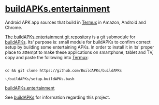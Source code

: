 # [buildAPKs.entertainment](https://github.com/BuildAPKs/buildAPKs.entertainment)
Android APK app sources that build in [Termux](https://github.com/termux) in Amazon, Android and Chrome. 

[The buildAPKs.entertainment git repository](https://github.com/BuildAPKs/buildAPKs.entertainment) is a git submodule for [buildAPKs](https://github.com/BuildAPKs/buildAPKs).  Its' purpose is: small module for buildAPKs to confirm correct setup by building some entertaining APKs.  In order to install it in its' proper place to attempt to make these applications on smartphone, tablet and TV, copy and paste the following into [Termux](https://github.com/termux):

```

cd && git clone https://github.com/BuildAPKs/buildAPKs

~/buildAPKs/setup.buildAPKs.bash

```

[buildAPKs.entertainment](https://buildapks.github.io/buildAPKs.entertainment)

See [buildAPKs](https://github.com/BuildAPKs/buildAPKs/) for information regarding this project.

<!--README.md OEF-->
